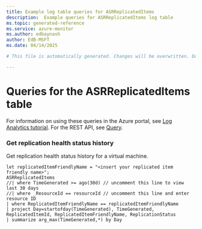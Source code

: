 ```yaml
---
title: Example log table queries for ASRReplicatedItems
description:  Example queries for ASRReplicatedItems log table
ms.topic: generated-reference
ms.service: azure-monitor
ms.author: edbaynash
author: EdB-MSFT
ms.date: 04/14/2025

# This file is automatically generated. Changes will be overwritten. Do not change this file directly. 

---
```


# Queries for the ASRReplicatedItems table

For information on using these queries in the Azure portal, see [Log Analytics tutorial](/azure/azure-monitor/logs/log-analytics-tutorial). For the REST API, see [Query](/azure/azure-monitor/logs/api/overview).


### Get replication health status history  


Get replication health status history for a virtual machine.  

```query
let replicatedItemFriendlyName = "<insert your replicated item friendly name>";
ASRReplicatedItems
//| where TimeGenerated >= ago(30d) // uncomment this line to view last 30 days
//| where _ResourceId == resourceId // uncomment this line and enter resource ID
| where ReplicatedItemFriendlyName == replicatedItemFriendlyName
| project Day=startofday(TimeGenerated), TimeGenerated, ReplicatedItemId, ReplicatedItemFriendlyName, ReplicationStatus
| summarize arg_max(TimeGenerated,*) by Day
```

